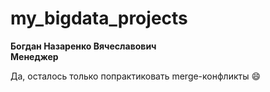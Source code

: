 # my_bigdata_projects
**Богдан Назаренко Вячеславович**  
**Менеджер**

Да, осталось только попрактиковать merge-конфликты 😄
